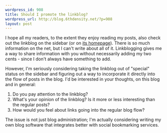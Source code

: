 ```yaml
--- 
wordpress_id: 908
title: Should I promote the linkblog?
wordpress_url: http://blog.6thdensity.net/?p=908
layout: post
---
```

<p>I hope all my readers, to the extent they enjoy reading my posts, also check out the linkblog on the sidebar (or on <a href="http://del.icio.us/jeremy6d/linkblog">its homepage</a>).  There is so much information on the net, but I can't write about all of it.  Linkblogging gives me a way to share information with you without necessarily adding my two cents - since I don't always have something to add.</p><p>However, I'm seriously considering taking the linkblog out of "special" status on the sidebar and figuring out a way to incorporate it directly into the flow of posts in the blog.  I'd be interested in your thoughts, on this blog and in general:<ol><li>Do you pay attention to the linkblog?</li><li>What's your opinion of the linkblog?  Is it more or less interesting than the regular posts?</li><li>How would you feel about links going into the regular blog flow?</li></ol>The issue is not just blog administration; I'm actually considering writing my own blog software that integrates better with social bookmarking services.</p>
